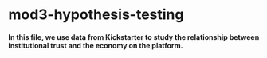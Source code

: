 # mod3-hypothesis-testing

#### In this file, we use data from Kickstarter to study the relationship between institutional trust and the economy on the platform.

